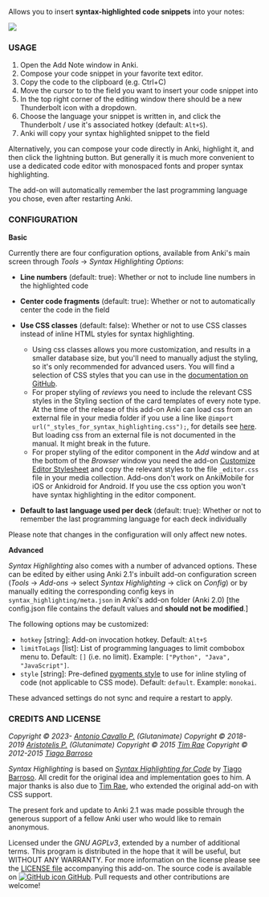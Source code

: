 <!-- BANNER -->

Allows you to insert **syntax-highlighted code snippets** into your notes:

![](https://raw.githubusercontent.com/cav71/syntax-highlighting-ng/master/screenshots/screenshot_python.png)

<!-- CHANGELOG -->

### USAGE

1. Open the Add Note window in Anki.
2. Compose your code snippet in your favorite text editor.
3. Copy the code to the clipboard (e.g. Ctrl+C)
4. Move the cursor to to the field you want to insert your code snippet into
5. In the top right corner of the editing window there should be a new Thunderbolt icon with a dropdown.
6. Choose the language your snippet is written in, and click the Thunderbolt / use it's associated hotkey (default: `Alt+S`).
7. Anki will copy your syntax highlighted snippet to the field

Alternatively, you can compose your code directly in Anki, highlight it, and then click the lightning button. But generally it is much more convenient to use a dedicated code editor with monospaced fonts and proper syntax highlighting.

The add-on will automatically remember the last programming language you chose, even after restarting Anki.

### CONFIGURATION

**Basic**

Currently there are four configuration options, available from Anki's main screen through *Tools* → *Syntax Highlighting Options*:

- **Line numbers** (default: true): Whether or not to include line numbers in the highlighted code
- **Center code fragments** (default: true): Whether or not to automatically center the code in the field
- **Use CSS classes** (default: false): Whether or not to use CSS classes instead of inline HTML styles for syntax highlighting.

    - Using css classes allows you more customization, and results in a smaller database size, but you'll need to manually adjust the styling, so it's only recommended for advanced users. You will find a selection of CSS styles that you can use in the [documentation on GitHub](https://github.com/cav71/syntax-highlighting-ng/blob/master/docs/css.md). 
    - For proper styling of *reviews* you need to include the relevant CSS styles in the Styling section of the card templates of every note type. At the time of the release of this add-on Anki can load css from an external file in your media folder if you use  a line like `@import url("_styles_for_syntax_highlighting.css");`, for details see [here](https://apps.ankiweb.net/docs/manual.html#media18). But loading css from an external file is not documented in the manual. It might break in the future.
    - For proper styling of the editor component in the *Add* window and at the bottom of the *Browser* window you need the add-on [Customize Editor Stylesheet](https://ankiweb.net/shared/info/1215991469) and copy the relevant styles to the file `_editor.css` file in your media collection. Add-ons don't work on AnkiMobile for iOS or Ankidroid for Android. If you use the css option you won't have syntax highlighting in the editor component.

- **Default to last language used per deck** (default: true): Whether or not to remember the last programming language for each deck individually

Please note that changes in the configuration will only affect new notes.

**Advanced**

*Syntax Highlighting* also comes with a number of advanced options. These can be edited by either using Anki 2.1's inbuilt add-on configuration screen (*Tools* → *Add-ons* → select *Syntax Highlighting* → click on *Config*) or by manually editing the corresponding config keys in `syntax_highlighting/meta.json` in Anki's add-on folder (Anki 2.0) [the config.json file contains the default values and **should not be modified**.]

The following options may be customized:

- `hotkey` [string]: Add-on invocation hotkey. Default: `Alt+S`
- `limitToLags` [list]: List of programming languages to limit combobox menu to. Default: `[]` (i.e. no limit). Example: `["Python", "Java", "JavaScript"]`.
- `style` [string]: Pre-defined [pygments style](https://help.farbox.com/pygments.html) to use for inline styling of code (not applicable to CSS mode). Default: `default`. Example: `monokai`.

These advanced settings do not sync and require a restart to apply.

<!-- SUPPORT -->

### CREDITS AND LICENSE

*Copyright © 2023- [Antonio Cavallo P.](https://github.com/cav71)  (Glutanimate)*
*Copyright © 2018-2019 [Aristotelis P.](https://glutanimate.com/)  (Glutanimate)*
*Copyright © 2015 [Tim Rae](https://github.com/timrae)*
*Copyright © 2012-2015 [Tiago Barroso](https://github.com/tmbb)*

*Syntax Highlighting* is based on [*Syntax Highlighting for Code*](https://github.com/tmbb/SyntaxHighlight) by [Tiago Barroso](https://github.com/tmbb). All credit for the original idea and implementation goes to him. A major thanks is also due to [Tim Rae](https://github.com/timrae), who extended the original add-on with CSS support.

The present fork and update to Anki 2.1 was made possible through the generous support of a fellow Anki user who would like to remain anonymous.

Licensed under the _GNU AGPLv3_, extended by a number of additional terms. This program is distributed in the hope that it will be useful, but WITHOUT ANY WARRANTY. For more information on the license please see the [LICENSE file](https://github.com/glutanimate/syntax-highlighting/blob/master/LICENSE) accompanying this add-on. The source code is available on [![GitHub icon](https://glutanimate.com/logos/github.svg) GitHub](https://github.com/glutanimate/syntax-highlighting). Pull requests and other contributions are welcome!

<!-- RESOURCES -->

<!-- FUNDING -->
